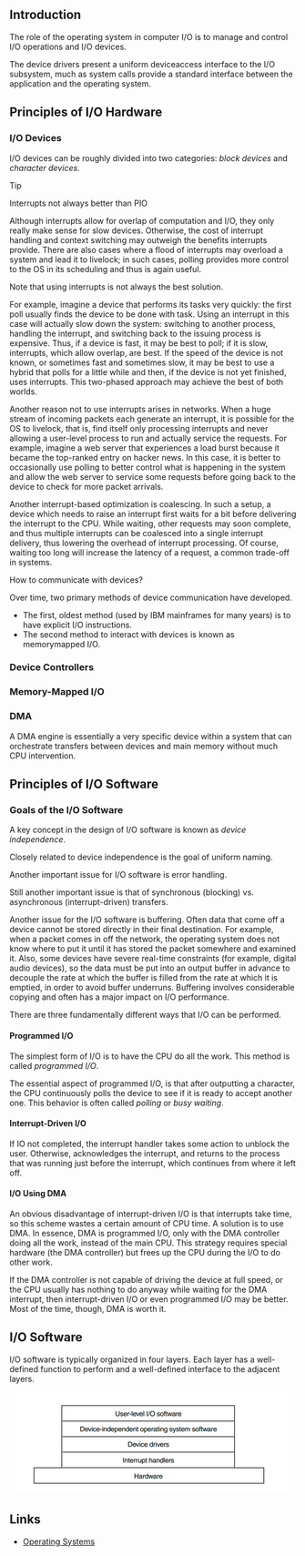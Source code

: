 ## Introduction

The role of the operating system in computer I/O is to manage and control I/O operations and I/O devices.

The device drivers present a uniform deviceaccess interface to the I/O subsystem, much as system calls provide a standard interface between the application and the operating system.



## Principles of I/O Hardware

### I/O Devices

I/O devices can be roughly divided into two categories: *block devices* and *character devices*.

> [!TIP]
> 
> Interrupts not always better than PIO
> 
> Although interrupts allow for overlap of computation and I/O, they only really make sense for slow devices. 
> Otherwise, the cost of interrupt handling and context switching may outweigh the benefits interrupts provide. 
> There are also cases where a flood of interrupts may overload a system and lead it to livelock; in such cases, polling provides more control to the OS in its scheduling and thus is again useful.

Note that using interrupts is not always the best solution. 

For example, imagine a device that performs its tasks very quickly: the first poll usually finds the device to be done with task. 
Using an interrupt in this case will actually slow down the system: switching to another process, handling the interrupt, and switching back to the issuing process is expensive. 
Thus, if a device is fast, it may be best to poll; if it is slow, interrupts, which allow overlap, are best. 
If the speed of the device is not known, or sometimes fast and sometimes slow, it may be best to use a hybrid that polls for a little while and then, if the device is not yet finished, uses interrupts. 
This two-phased approach may achieve the best of both worlds.

Another reason not to use interrupts arises in networks. 
When a huge stream of incoming packets each generate an interrupt, it is possible for the OS to livelock, that is, find itself only processing interrupts and never allowing a user-level process to run and actually service the requests. For example, imagine a web server that experiences a load burst because it became the top-ranked entry on hacker news. 
In this case, it is better to occasionally use polling to better control what is happening in the system and allow the web server to service some requests before going back to the device to check for more packet arrivals.

Another interrupt-based optimization is coalescing. In such a setup, a device which needs to raise an interrupt first waits for a bit before delivering the interrupt to the CPU. 
While waiting, other requests may soon complete, and thus multiple interrupts can be coalesced into a single interrupt delivery, thus lowering the overhead of interrupt processing. 
Of course, waiting too long will increase the latency of a request, a common trade-off in systems.



How to communicate with devices?

Over time, two primary methods of device communication have developed. 

- The first, oldest method (used by IBM mainframes for many years) is to have explicit I/O instructions.
- The second method to interact with devices is known as memorymapped I/O.









### Device Controllers

### Memory-Mapped I/O


### DMA

A DMA engine is essentially a very specific device within a system that can orchestrate transfers between devices and main memory without much CPU intervention.



## Principles of I/O Software

### Goals of the I/O Software

A key concept in the design of I/O software is known as *device independence*.

Closely related to device independence is the goal of uniform naming.

Another important issue for I/O software is error handling.

Still another important issue is that of synchronous (blocking) vs. asynchronous (interrupt-driven) transfers.


Another issue for the I/O software is buffering. Often data that come off a device cannot be stored directly in their final destination. 
For example, when a packet comes in off the network, the operating system does not know where to put it until it has stored the packet somewhere and examined it. 
Also, some devices have severe real-time constraints (for example, digital audio devices), so the data must be put into an output buffer in advance to decouple the rate at which the buffer is filled from the rate at which it is emptied, in order to avoid buffer underruns. 
Buffering involves considerable copying and often has a major impact on I/O performance.


There are three fundamentally different ways that I/O can be performed.

#### Programmed I/O

The simplest form of I/O is to have the CPU do all the work. This method is called *programmed I/O*.

The essential aspect of programmed I/O, is that after outputting a character, the CPU continuously polls the device to see if it is ready to accept another one. 
This behavior is often called *polling* or *busy waiting*.


#### Interrupt-Driven I/O

If IO not completed, the interrupt handler takes some action to unblock the user. 
Otherwise, acknowledges the interrupt, and returns to the process that was running just before the interrupt, which continues from where it left off.

#### I/O Using DMA

An obvious disadvantage of interrupt-driven I/O is that interrupts take time, so this scheme wastes a certain amount of CPU time. A solution is to use DMA.
In essence, DMA is programmed I/O, only with the DMA controller doing all the work, instead of the main CPU. 
This strategy requires special hardware (the DMA controller) but frees up the CPU during the I/O to do other work.

If the DMA controller is not capable of driving the device at full speed, or the CPU usually has nothing to do anyway while waiting for the DMA interrupt, then interrupt-driven I/O or even programmed I/O may be better. 
Most of the time, though, DMA is worth it.

## I/O Software

I/O software is typically organized in four layers. Each layer has a well-defined function to perform and a well-defined interface to the adjacent layers.

![I/O Software Layers](./img/IO%20Software%20Layers.png)


## Links

- [Operating Systems](/docs/CS/OS/OS.md)
